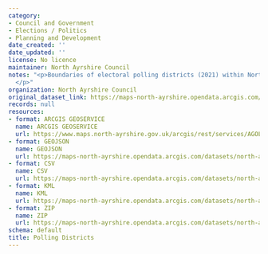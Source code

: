 ```yaml
---
category:
- Council and Government
- Elections / Politics
- Planning and Development
date_created: ''
date_updated: ''
license: No licence
maintainer: North Ayrshire Council
notes: "<p>Boundaries of electoral polling districts (2021) within North Ayrshire\_\
  </p>"
organization: North Ayrshire Council
original_dataset_link: https://maps-north-ayrshire.opendata.arcgis.com/maps/north-ayrshire::polling-districts
records: null
resources:
- format: ARCGIS GEOSERVICE
  name: ARCGIS GEOSERVICE
  url: https://www.maps.north-ayrshire.gov.uk/arcgis/rest/services/AGOL/Open_Data_Portal/MapServer/11
- format: GEOJSON
  name: GEOJSON
  url: https://maps-north-ayrshire.opendata.arcgis.com/datasets/north-ayrshire::polling-districts.geojson?outSR=%7B%22latestWkid%22%3A27700%2C%22wkid%22%3A27700%7D
- format: CSV
  name: CSV
  url: https://maps-north-ayrshire.opendata.arcgis.com/datasets/north-ayrshire::polling-districts.csv?outSR=%7B%22latestWkid%22%3A27700%2C%22wkid%22%3A27700%7D
- format: KML
  name: KML
  url: https://maps-north-ayrshire.opendata.arcgis.com/datasets/north-ayrshire::polling-districts.kml?outSR=%7B%22latestWkid%22%3A27700%2C%22wkid%22%3A27700%7D
- format: ZIP
  name: ZIP
  url: https://maps-north-ayrshire.opendata.arcgis.com/datasets/north-ayrshire::polling-districts.zip?outSR=%7B%22latestWkid%22%3A27700%2C%22wkid%22%3A27700%7D
schema: default
title: Polling Districts
---
```

